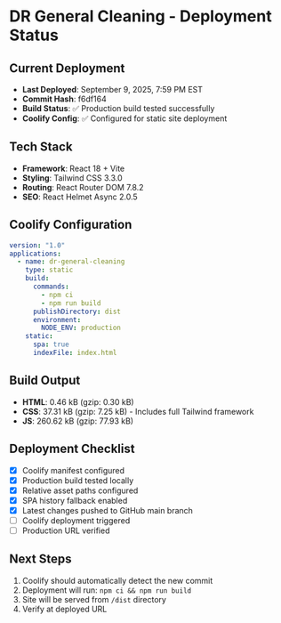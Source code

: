 # DR General Cleaning - Deployment Status

## Current Deployment
- **Last Deployed**: September 9, 2025, 7:59 PM EST
- **Commit Hash**: f6df164
- **Build Status**: ✅ Production build tested successfully
- **Coolify Config**: ✅ Configured for static site deployment

## Tech Stack
- **Framework**: React 18 + Vite
- **Styling**: Tailwind CSS 3.3.0
- **Routing**: React Router DOM 7.8.2
- **SEO**: React Helmet Async 2.0.5

## Coolify Configuration
```yaml
version: "1.0"
applications:
  - name: dr-general-cleaning
    type: static
    build:
      commands:
        - npm ci
        - npm run build
      publishDirectory: dist
      environment:
        NODE_ENV: production
    static:
      spa: true
      indexFile: index.html
```

## Build Output
- **HTML**: 0.46 kB (gzip: 0.30 kB)
- **CSS**: 37.31 kB (gzip: 7.25 kB) - Includes full Tailwind framework
- **JS**: 260.62 kB (gzip: 77.93 kB)

## Deployment Checklist
- [x] Coolify manifest configured
- [x] Production build tested locally
- [x] Relative asset paths configured
- [x] SPA history fallback enabled
- [x] Latest changes pushed to GitHub main branch
- [ ] Coolify deployment triggered
- [ ] Production URL verified

## Next Steps
1. Coolify should automatically detect the new commit
2. Deployment will run: `npm ci && npm run build`
3. Site will be served from `/dist` directory
4. Verify at deployed URL

